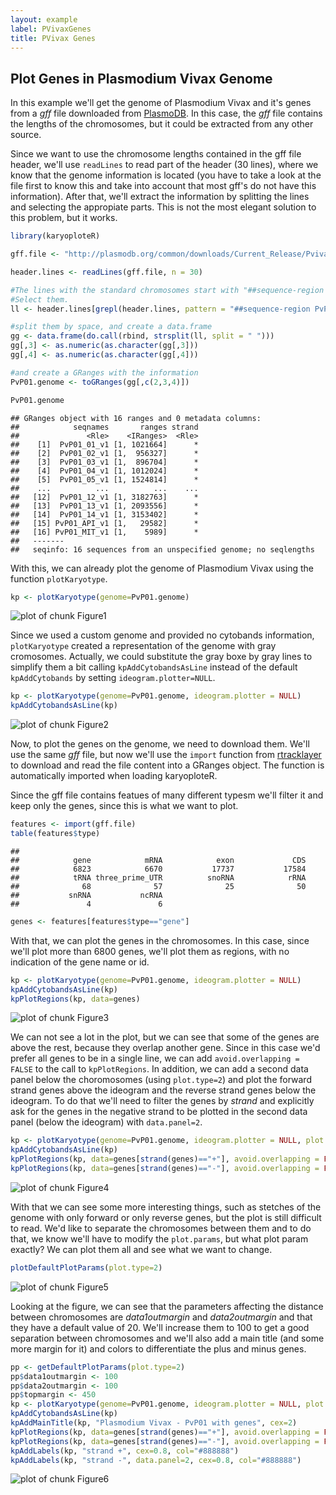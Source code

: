 ```yaml
---
layout: example
label: PVivaxGenes
title: PVivax Genes
---
```





## Plot Genes in Plasmodium Vivax Genome

In this example we'll get the genome of Plasmodium Vivax and it's genes from 
a _gff_ file downloaded from [PlasmoDB](http://plasmodb.org). In this case,
the _gff_ file contains the lengths of the chromosomes, but it could be
extracted from any other source.

Since we want to use the chromosome lengths contained in the gff file header, 
we'll use `readLines` to read part of the header (30 lines), where we 
know that the genome information is located (you have to take a look at the file
first to know this and take into account that most gff's do not have this 
information). After that, we'll extract the information by splitting the lines
and selecting the appropiate parts. This is not the most elegant solution to 
this problem, but it works.



```r
library(karyoploteR)

gff.file <- "http://plasmodb.org/common/downloads/Current_Release/PvivaxP01/gff/data/PlasmoDB-33_PvivaxP01.gff"

header.lines <- readLines(gff.file, n = 30)

#The lines with the standard chromosomes start with "##sequence-region PvP01".
#Select them.
ll <- header.lines[grepl(header.lines, pattern = "##sequence-region PvP01")]

#split them by space, and create a data.frame
gg <- data.frame(do.call(rbind, strsplit(ll, split = " ")))
gg[,3] <- as.numeric(as.character(gg[,3]))
gg[,4] <- as.numeric(as.character(gg[,4]))

#and create a GRanges with the information
PvP01.genome <- toGRanges(gg[,c(2,3,4)])

PvP01.genome
```

```
## GRanges object with 16 ranges and 0 metadata columns:
##            seqnames       ranges strand
##               <Rle>    <IRanges>  <Rle>
##    [1]  PvP01_01_v1 [1, 1021664]      *
##    [2]  PvP01_02_v1 [1,  956327]      *
##    [3]  PvP01_03_v1 [1,  896704]      *
##    [4]  PvP01_04_v1 [1, 1012024]      *
##    [5]  PvP01_05_v1 [1, 1524814]      *
##    ...          ...          ...    ...
##   [12]  PvP01_12_v1 [1, 3182763]      *
##   [13]  PvP01_13_v1 [1, 2093556]      *
##   [14]  PvP01_14_v1 [1, 3153402]      *
##   [15] PvP01_API_v1 [1,   29582]      *
##   [16] PvP01_MIT_v1 [1,    5989]      *
##   -------
##   seqinfo: 16 sequences from an unspecified genome; no seqlengths
```

With this, we can already plot the genome of Plasmodium Vivax using the function
`plotKaryotype`.


```r
kp <- plotKaryotype(genome=PvP01.genome)
```

![plot of chunk Figure1](images//Figure1-1.png)

Since we used a custom genome and provided no cytobands information, 
`plotKaryotype` created a representation of the genome with gray cromosomes. 
Actually, we could substitute the gray boxe by gray lines to simplify them a bit
calling `kpAddCytobandsAsLine` instead of the default `kpAddCytobands` by setting
`ideogram.plotter=NULL`.



```r
kp <- plotKaryotype(genome=PvP01.genome, ideogram.plotter = NULL)
kpAddCytobandsAsLine(kp)
```

![plot of chunk Figure2](images//Figure2-1.png)

Now, to plot the genes on the genome, we need to download them. We'll use the 
same _gff_ file, but now we'll use the `import` function from 
[rtracklayer](http://bioconductor.org/packages/rtracklayer/) to download and 
read the file content into a GRanges object. The function is automatically 
imported when loading karyoploteR. 

Since the gff file contains featues of many different typesm we'll filter it and
keep only the genes, since this is what we want to plot.



```r
features <- import(gff.file)
table(features$type)
```

```
## 
##            gene            mRNA            exon             CDS 
##            6823            6670           17737           17584 
##            tRNA three_prime_UTR          snoRNA            rRNA 
##              68              57              25              50 
##           snRNA           ncRNA 
##               4               6
```

```r
genes <- features[features$type=="gene"]
```

With that, we can plot the genes in the chromosomes. In this case, since we'll 
plot more than 6800 genes, we'll plot them as regions, with no indication of the
gene name or id.


```r
kp <- plotKaryotype(genome=PvP01.genome, ideogram.plotter = NULL)
kpAddCytobandsAsLine(kp)
kpPlotRegions(kp, data=genes)
```

![plot of chunk Figure3](images//Figure3-1.png)

We can not see a lot in the plot, but we can see that some of the genes are 
above the rest, because they overlap another gene. Since in this case we'd prefer
all genes to be in a single line, we can add `avoid.overlapping = FALSE` to
the call to `kpPlotRegions`. In addition, we can add a second data panel below
the choromosomes (using `plot.type=2`) and plot the forward strand genes above 
the ideogram and the reverse strand genes below the ideogram. To do that we'll 
need to filter the genes by _strand_ and explicitly ask for the genes in the 
negative strand to be plotted in the second data panel (below the ideogram) 
with `data.panel=2`.


```r
kp <- plotKaryotype(genome=PvP01.genome, ideogram.plotter = NULL, plot.type=2)
kpAddCytobandsAsLine(kp)
kpPlotRegions(kp, data=genes[strand(genes)=="+"], avoid.overlapping = FALSE)
kpPlotRegions(kp, data=genes[strand(genes)=="-"], avoid.overlapping = FALSE, data.panel=2)
```

![plot of chunk Figure4](images//Figure4-1.png)

With that we can see some more interesting things, such as stetches of the
genome with only forward or only reverse genes, but the plot is still difficult 
to read. We'd like to separate the chromosomes between them and to do that, we 
know we'll have to modify the `plot.params`, but what plot param exactly? 
We can plot them all and see what we want to change.


```r
plotDefaultPlotParams(plot.type=2)
```

![plot of chunk Figure5](images//Figure5-1.png)

Looking at the figure, we can see that the parameters affecting the distance 
between chromosomes are _data1outmargin_ and _data2outmargin_ and that they have
a default value of 20. We'll increase them to 100 to get a good separation 
between chromosomes and we'll also add a main title (and some more margin for it)
and colors to differentiate the plus and minus genes.


```r
pp <- getDefaultPlotParams(plot.type=2)
pp$data1outmargin <- 100
pp$data2outmargin <- 100
pp$topmargin <- 450
kp <- plotKaryotype(genome=PvP01.genome, ideogram.plotter = NULL, plot.type=2, plot.params = pp)
kpAddCytobandsAsLine(kp)
kpAddMainTitle(kp, "Plasmodium Vivax - PvP01 with genes", cex=2)
kpPlotRegions(kp, data=genes[strand(genes)=="+"], avoid.overlapping = FALSE, col="deepskyblue")
kpPlotRegions(kp, data=genes[strand(genes)=="-"], avoid.overlapping = FALSE, col="gold", data.panel=2)
kpAddLabels(kp, "strand +", cex=0.8, col="#888888")
kpAddLabels(kp, "strand -", data.panel=2, cex=0.8, col="#888888")
```

![plot of chunk Figure6](images//Figure6-1.png)
